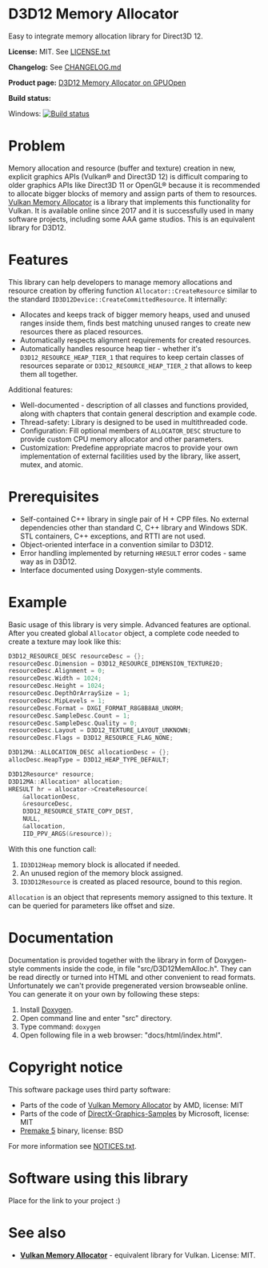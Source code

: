 # D3D12 Memory Allocator

Easy to integrate memory allocation library for Direct3D 12.

**License:** MIT. See [LICENSE.txt](LICENSE.txt)

**Changelog:** See [CHANGELOG.md](CHANGELOG.md)

**Product page:** [D3D12 Memory Allocator on GPUOpen](https://gpuopen.com/gaming-product/d3d12-memory-allocator/)

**Build status:**

Windows: [![Build status](https://ci.appveyor.com/api/projects/status/860i07bxv55ydgvg?svg=true)](https://ci.appveyor.com/project/adam-sawicki-amd/d3d12memoryallocator)

# Problem

Memory allocation and resource (buffer and texture) creation in new, explicit graphics APIs (Vulkan® and Direct3D 12) is difficult comparing to older graphics APIs like Direct3D 11 or OpenGL® because it is recommended to allocate bigger blocks of memory and assign parts of them to resources. [Vulkan Memory Allocator](https://github.com/GPUOpen-LibrariesAndSDKs/VulkanMemoryAllocator/) is a library that implements this functionality for Vulkan. It is available online since 2017 and it is successfully used in many software projects, including some AAA game studios. This is an equivalent library for D3D12.

# Features

This library can help developers to manage memory allocations and resource creation by offering function `Allocator::CreateResource` similar to the standard `ID3D12Device::CreateCommittedResource`. It internally:

- Allocates and keeps track of bigger memory heaps, used and unused ranges inside them, finds best matching unused ranges to create new resources there as placed resources.
- Automatically respects alignment requirements for created resources.
- Automatically handles resource heap tier - whether it's `D3D12_RESOURCE_HEAP_TIER_1` that requires to keep certain classes of resources separate or `D3D12_RESOURCE_HEAP_TIER_2` that allows to keep them all together.

Additional features:

- Well-documented - description of all classes and functions provided, along with chapters that contain general description and example code.
- Thread-safety: Library is designed to be used in multithreaded code.
- Configuration: Fill optional members of `ALLOCATOR_DESC` structure to provide custom CPU memory allocator and other parameters.
- Customization: Predefine appropriate macros to provide your own implementation of external facilities used by the library, like assert, mutex, and atomic.

# Prerequisites

- Self-contained C++ library in single pair of H + CPP files. No external dependencies other than standard C, C++ library and Windows SDK. STL containers, C++ exceptions, and RTTI are not used.
- Object-oriented interface in a convention similar to D3D12.
- Error handling implemented by returning `HRESULT` error codes - same way as in D3D12.
- Interface documented using Doxygen-style comments.

# Example

Basic usage of this library is very simple. Advanced features are optional. After you created global `Allocator` object, a complete code needed to create a texture may look like this:

```cpp
D3D12_RESOURCE_DESC resourceDesc = {};
resourceDesc.Dimension = D3D12_RESOURCE_DIMENSION_TEXTURE2D;
resourceDesc.Alignment = 0;
resourceDesc.Width = 1024;
resourceDesc.Height = 1024;
resourceDesc.DepthOrArraySize = 1;
resourceDesc.MipLevels = 1;
resourceDesc.Format = DXGI_FORMAT_R8G8B8A8_UNORM;
resourceDesc.SampleDesc.Count = 1;
resourceDesc.SampleDesc.Quality = 0;
resourceDesc.Layout = D3D12_TEXTURE_LAYOUT_UNKNOWN;
resourceDesc.Flags = D3D12_RESOURCE_FLAG_NONE;

D3D12MA::ALLOCATION_DESC allocationDesc = {};
allocDesc.HeapType = D3D12_HEAP_TYPE_DEFAULT;

D3D12Resource* resource;
D3D12MA::Allocation* allocation;
HRESULT hr = allocator->CreateResource(
    &allocationDesc,
    &resourceDesc,
    D3D12_RESOURCE_STATE_COPY_DEST,
    NULL,
    &allocation,
    IID_PPV_ARGS(&resource));
```

With this one function call:

1. `ID3D12Heap` memory block is allocated if needed.
2. An unused region of the memory block assigned.
3. `ID3D12Resource` is created as placed resource, bound to this region.

`Allocation` is an object that represents memory assigned to this texture. It can be queried for parameters like offset and size.

# Documentation

Documentation is provided together with the library in form of Doxygen-style comments inside the code, in file "src/D3D12MemAlloc.h". They can be read directly or turned into HTML and other convenient to read formats. Unfortunately we can't provide pregenerated version browseable online. You can generate it on your own by following these steps:

1. Install [Doxygen](http://www.doxygen.nl/).
2. Open command line and enter "src" directory.
3. Type command: `doxygen`
4. Open following file in a web browser: "docs/html/index.html".

# Copyright notice

This software package uses third party software:

- Parts of the code of [Vulkan Memory Allocator](https://github.com/GPUOpen-LibrariesAndSDKs/VulkanMemoryAllocator/) by AMD, license: MIT
- Parts of the code of [DirectX-Graphics-Samples](https://github.com/microsoft/DirectX-Graphics-Samples) by Microsoft, license: MIT
- [Premake 5](https://premake.github.io/) binary, license: BSD

For more information see [NOTICES.txt](NOTICES.txt).

# Software using this library

Place for the link to your project :)

# See also

- **[Vulkan Memory Allocator](https://github.com/GPUOpen-LibrariesAndSDKs/VulkanMemoryAllocator/)** - equivalent library for Vulkan. License: MIT.
